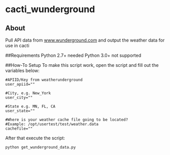# cacti_wunderground
## About
Pull API data from www.wunderground.com and output the weather data for use in cacti

##Requirements
Python 2.7+ needed
Python 3.0+ not supported

##How-To Setup
To make this script work, open the script and fill out the variables below:

```
#APIID/Key from weatherunderground
user_apiid=""

#City, e.g. New_York
user_city=""

#State e.g. MN, FL, CA
user_state=""

#Where is your weather cache file going to be located?
#Example: /opt/usertest/test/weather.data
cachefile=""
```

After that execute the script:
```
python get_wunderground_data.py
```
